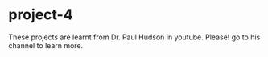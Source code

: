 # project-4
These projects are learnt from Dr. Paul Hudson in youtube. Please! go to his channel to learn more.
